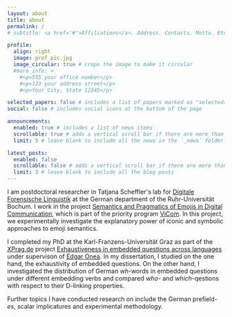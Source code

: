 ```yaml
---
layout: about
title: about
permalink: /
# subtitle: <a href='#'>Affiliations</a>. Address. Contacts. Motto. Etc.

profile:
  align: right
  image: prof_pic.jpg
  image_circular: true # crops the image to make it circular
  #more_info: >
    #<p>555 your office number</p>
    #<p>123 your address street</p>
    #<p>Your City, State 12345</p>

selected_papers: false # includes a list of papers marked as "selected={true}"
social: false # includes social icons at the bottom of the page

announcements:
  enabled: true # includes a list of news items
  scrollable: true # adds a vertical scroll bar if there are more than 3 news items
  limit: 5 # leave blank to include all the news in the `_news` folder

latest_posts:
  enabled: false
  scrollable: false # adds a vertical scroll bar if there are more than 3 new posts items
  limit: 3 # leave blank to include all the blog posts
---
```


I am postdoctoral researcher in Tatjana Scheffler's lab for [Digitale Forensische Linguistik](https://staff.germanistik.rub.de/digitale-forensische-linguistik/) at the German department of the Ruhr-Universität Bochum. I work in the project [Semantics and Pragmatics of Emojis in Digital Communication](https://vicom.info/projects/semantics-and-pragmatics-of-emojis-in-digital-communication/), which is part of the priority program [ViCom](https://vicom.info/). In this project, we experimentally investigate the explanatory power of iconic and symbolic approaches to emoji semantics.

I completed my PhD at the Karl-Franzens-Universität Graz as part of the [XPrag.de](https://www.xprag.de/) project [Exhaustiveness in embedded questions across languages](https://www.xprag.de/?page_id=4791) under supervison of [Edgar Onea](https://homepage.uni-graz.at/de/edgar.onea-gaspar/). In my dissertation, I studied on the one hand, the exhaustivity of embedded questions. On the other hand, I investigated the distribution of German *wh*-words in embedded questions under different embedding verbs and compared *who*- and *which*-qestions with respect to their D-linking properties.

Further topics I have conducted research on include the German prefield-*es*, scalar implicatures and experimental methodology.
